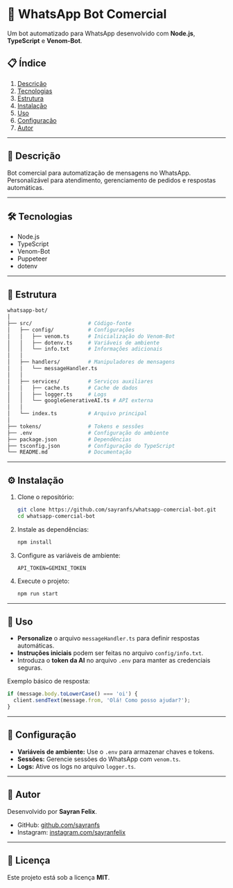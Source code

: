 # 🚀 WhatsApp Bot Comercial

Um bot automatizado para WhatsApp desenvolvido com **Node.js**, **TypeScript** e **Venom-Bot**.

## 📋 **Índice**
1. [Descrição](#descrição)
2. [Tecnologias](#tecnologias)
3. [Estrutura](#estrutura)
4. [Instalação](#instalação)
5. [Uso](#uso)
6. [Configuração](#configuração)
7. [Autor](#autor)

---

## 📜 **Descrição**
Bot comercial para automatização de mensagens no WhatsApp. Personalizável para atendimento, gerenciamento de pedidos e respostas automáticas.

---

## 🛠 **Tecnologias**
- Node.js
- TypeScript
- Venom-Bot
- Puppeteer
- dotenv

---

## 🧉 **Estrutura**

```bash
whatsapp-bot/
│
├── src/                  # Código-fonte
│   ├── config/           # Configurações
│   │   ├── venom.ts      # Inicialização do Venom-Bot
│   │   ├── dotenv.ts     # Variáveis de ambiente
│   │   └── info.txt      # Informações adicionais
│   │
│   ├── handlers/         # Manipuladores de mensagens
│   │   └── messageHandler.ts
│   │
│   ├── services/         # Serviços auxiliares
│   │   ├── cache.ts      # Cache de dados
│   │   ├── logger.ts     # Logs
│   │   └── googleGenerativeAI.ts # API externa
│   │
│   └── index.ts          # Arquivo principal
│
├── tokens/               # Tokens e sessões
├── .env                  # Configuração do ambiente
├── package.json          # Dependências
├── tsconfig.json         # Configuração do TypeScript
└── README.md             # Documentação
```

---

## ⚙️ **Instalação**

1. Clone o repositório:
   ```bash
   git clone https://github.com/sayranfs/whatsapp-comercial-bot.git
   cd whatsapp-comercial-bot
   ```

2. Instale as dependências:
   ```bash
   npm install
   ```

3. Configure as variáveis de ambiente:
   ```env
   API_TOKEN=GEMINI_TOKEN
   ```

4. Execute o projeto:
   ```bash
   npm run start
   ```

---

## 🚀 **Uso**
- **Personalize** o arquivo `messageHandler.ts` para definir respostas automáticas.
- **Instruções iniciais** podem ser feitas no arquivo `config/info.txt`.
- Introduza o **token da AI** no arquivo `.env` para manter as credenciais seguras.

Exemplo básico de resposta:
```ts
if (message.body.toLowerCase() === 'oi') {
  client.sendText(message.from, 'Olá! Como posso ajudar?');
}
```

---

## 🔧 **Configuração**
- **Variáveis de ambiente:** Use o `.env` para armazenar chaves e tokens.
- **Sessões:** Gerencie sessões do WhatsApp com `venom.ts`.
- **Logs:** Ative os logs no arquivo `logger.ts`.

---

## 👤 **Autor**
Desenvolvido por **Sayran Felix**.

- GitHub: [github.com/sayranfs](https://github.com/sayranfs)
- Instagram: [instagram.com/sayranfelix](https://www.instagram.com/sayranfelix/)

---

## 📝 **Licença**
Este projeto está sob a licença **MIT**.
